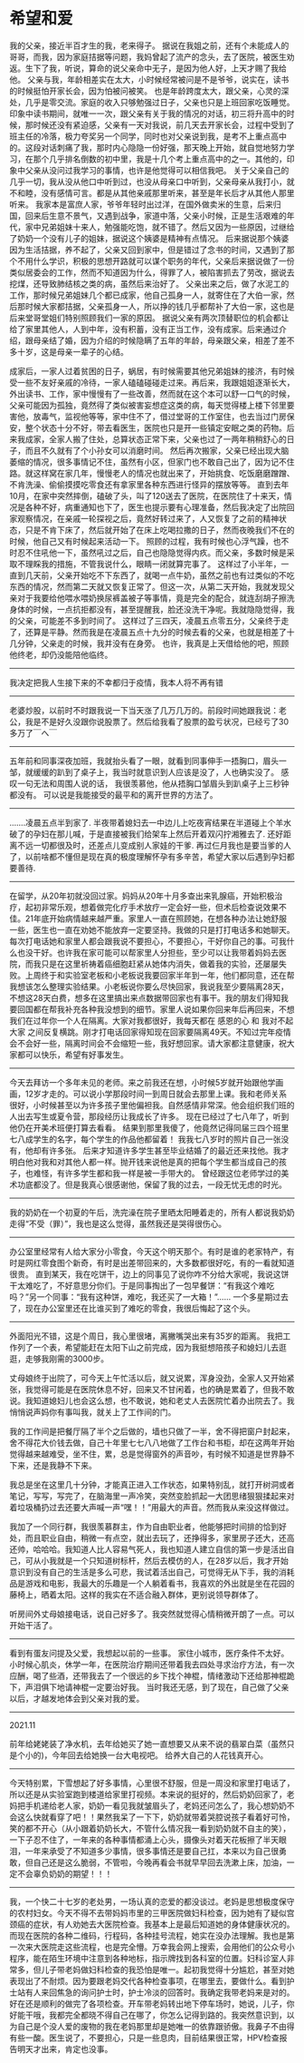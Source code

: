 # 希望和爱

我的父亲，接近半百才生的我，老来得子。
据说在我姐之前，还有个未能成人的哥哥，而我，因为家庭拮据等问题，我妈曾起了流产的念头，去了医院，被医生劝返。生下了我，听说，算命的说父亲命中无子，是因为他人好，上天才赐了我给他。
父亲与我，年龄相差实在太大，小时候经常被问是不是爷爷，说实在，读书的时候挺怕开家长会，因为怕被问被笑。
也是年龄跨度太大，跟父亲，心灵的深处，几乎是零交流。家庭的收入只够勉强过日子，父亲也只是上班回家吃饭睡觉。
印象中读书期间，就唯一一次，跟父亲有关于我的情况的对话，初三将升高中的时候，那时候还没有紧迫感，父亲有一天对我说，前几天去开家长会，过程中受到了班主任的冷落，极力夸奖另一个同学，同时也对父亲说到我，是考不上重点高中的。这段对话刺痛了我，那时内心隐隐一份好强，那天晚上开始，就自觉地努力学习，在那个几乎排名倒数的初中里，我是十几个考上重点高中的之一。其他的，印象中父亲从没问过我学习的事情，也许是他觉得可以相信我吧。
关于父亲自己的几乎一切，我从没从他口中听到过，也没从母亲口中听到，父亲母亲从我打小，就不和睦，没有感情可言。都是从其他亲戚那里听来，甚至是年长后才从其他人那里听来。
我家本是富庶人家，爷爷年轻时出过洋，在国外做卖米的生意，后来归国，回来后生意不景气，又遇到战争，家道中落，父亲小时候，正是生活艰难的年代，家中兄弟姐妹十来人，勉强能吃饱，就不错了。然后又因为一些原因，过继给了奶奶一个没有儿子的姐妹，据说这个姨婆是精神有点情况。
后来据说那个姨婆因为生活拮据，养不起了，父亲又回到家中，但是错过了念书的时间，又遇到了那个不用什么学识，积极的思想开路就可以谋个职务的年代，父亲后来据说做了一份类似居委会的工作，然而不知道因为什么，得罪了人，被陷害抓去了劳改，据说去挖煤，还导致肺结核之类的病，虽然后来治好了。
父亲出来之后，做了水泥工的工作，那时候兄弟姐妹几个都已成家，他自己孤身一人，就寄住在了大伯一家，然后那时候大家都拮据，父亲孤身一人，所以挣的钱几乎都帮补了大伯一家，这也是后来堂哥堂姐们特别照顾我们一家的原因。
据说父亲有两次顶替职位的机会都让给了家里其他人，人到中年，没有积蓄，没有正当工作，没有成家。后来通过介绍，跟母亲结了婚，因为介绍的时候隐瞒了五年的年龄，母亲跟父亲，相差了差不多十岁，这是母亲一辈子的心结。

成家后，一家人过着贫困的日子，蜗居，有时候需要其他兄弟姐妹的接济，有时候受一些不友好亲戚的冷待，一家人磕磕碰碰走过来。再后来，我跟姐姐逐渐长大，外出读书、工作，家中慢慢有了一些改善，然而就在这个本可以舒一口气的时候，父亲可能因为孤独，竟然得了类似被害妄想症这类的病，每天觉得楼上楼下邻里要害他，放毒气，监视他等等，家中住不了，借过堂哥的工作室住，也去当过门房保安，整个状态十分不好，带去看医生，医院也只是开一些镇定安眠之类的药物。后来我成家，全家人搬了住处，总算状态正常下来，父亲也过了一两年稍稍舒心的日子，而且不久就有了个小孙女可以消磨时间。
然后再次搬家，父亲已经出现大脑萎缩的情况，很多事情记不住，虽然有小区，但家门也不敢自己出了，因为记不住路。就这样窝在家几年，慢慢老人的情况也就出来了，开始挑食、吃饭磨磨蹭蹭、不肯洗澡、偷偷摸摸吃零食还有拿家里各种东西进行怪异的摆放等等。
直到去年10月，在家中突然摔倒，磕破了头，叫了120送去了医院，在医院住了十来天，情况是各种不好，病重通知也下了，医生也提示要有心理准备，然后我决定了出院回家观察情况，在亲戚一轮探视之后，竟然好转过来了，人又恢复了之前的精神状态，只是不肯下床了，然后就开始了在床上吃喝拉撒的日子，然而夜晚我们不在的时候，他自己又有时候起来活动一下。
照顾的过程，我有时候也心浮气躁，也不时忍不住吼他一下，虽然吼过之后，自己也隐隐觉得内疚。而父亲，多数时候是采取不理睬我的措施，不管我说什么，眼睛一闭就算完事了。
这样过了小半年，一直到几天前，父亲开始吃不下东西了，就喝一点牛奶，虽然之前也有过类似的不吃东西的情况，然而第二天就又恢复正常了。但这一次，从第二天开始，我就发现父亲对于我要给他喂水喂奶换尿裤盖被子等事情，竟是完全的配合，就连刮胡子擦洗身体的时候，一点抗拒都没有，甚至提醒我，脸还没洗干净呢。我就隐隐觉得，我的父亲，可能差不多到时间了。
这样过了三四天，凌晨五点零五分，父亲终于走了，还算是平静。然而我是在凌晨五点十九分的时候去看的父亲，也就是相差了十几分钟，父亲走的时候，我并没有在身旁。
也许，我真是上天借给他的吧，照顾他终老，却仍没能陪他临终。

---



我决定把我人生接下来的不幸都归于疫情，我本人将不再有错

---



老婆炒股，以前时不时跟我说一下当天涨了几万几万的。前段时间她跟我说：老公，我是不是好久没跟你说股票了。然后给我看了股票的盈亏状况，已经亏了30多万了￣へ￣

---



五年前和同事深夜加班，我就抬头看了一眼，就看到同事伸手一捂胸口，眉头一邹，就缓缓的趴到了桌子上，我当时就意识到人应该是没了，人也确实没了。
感叹一句无法和周围人说的话，
我很羡慕他，他从捂胸口邹眉头到趴桌子上三秒钟都没有。
可以说是我能接受的最平和的离开世界的方法了。

---



…….凌晨五点半到家了.
半夜带着媳妇去一中边儿上吃夜宵结果在半道碰上个羊水破了的孕妇在那儿喊，于是直接被我们给架车上然后开着双闪拧湘雅去了. 还好距离不远一切都很及时，还差点儿变成别人家娃的干爹.
再过仨月我也是要当爹的人了，以前啥都不懂但是现在真的极度理解怀孕有多辛苦，希望大家以后遇到孕妇都要善待.

---



在留学，从20年初就没回过家。妈妈从20年十月多查出来乳腺癌，开始积极治疗，起初非常乐观，想着做完化疗手术放疗一定会好一些，但术后检查说效果不佳。21年底开始病情越来越严重。家里人一直在照顾她，在想各种办法让她舒服一些，医生也一直在劝她不能放弃一定要坚持。我做的只是打打电话多和她聊天。每次打电话她和家里人都会跟我说不要担心，不要担心，干好你自己的事。可我什么也没干好。也许我在家可能可以帮家里人分担些，至少可以让我带着妈妈去医院，而我只是在这里祈祷着癌细胞赶紧从她体内消失，做着我的实验，还屡屡失败。上周终于和实验室老板和小老板说我要回家半年到一年，他们都同意，还在帮我想该怎么整理实验结果。小老板说你要么尽快回家，我说我至少要隔离28天，不想这28天白费，想多在这里搞出来点数据带回家也有事干。我的朋友们得知我要回国都在帮我补充各种我没想到的细节。家里人说如果你回来年后再回来，不想我们在过年你一个人在隔离。大家对我都很好，我每天都在 感恩的心 和 我对不起大家 之间反复横跳。刚才打电话回家得知现在回家要隔离49天。不知过完年疫情会不会好一些，隔离时间会不会缩短一些，我好想回家。请大家都注意健康，祝大家都可以快乐，希望有好事发生。

----



今天去拜访一个多年未见的老师。来之前我还在想，小时候5岁就开始跟他学画画，12岁才走的。可以说小学那段时间一到周日就会去那里上课。我和老师关系很好，小时候甚至以为许多孩子里他偏袒我。自然感情非常深。他会组织我们班的人出去写生或夏令营，那段经历让我成长了许多。
现在已经过了七八年了，听到他仍在开美术班便打算去看看。
结果到那里我傻了，他竟然记得同届三四个班里七八成学生的名字，每个学生的作品他都留着！
我我七八岁时的照片自己一张没有，他却有许多张。
后来才知道许多学生甚至毕业结婚了的最近还来找他。我才明白他对我和对其他人都一样。抛开钱来说他是真的把每个学生都当成自己的孩子，也难怪，有许多学生都和我一样是被一手带大的。
曾经跟这位老师学过的美术功底都没了。但是我真心很感谢他，保留了我的过去，一段无忧无虑的时光。

----



我的奶奶在一个初夏的午后，洗完澡在院子里晒太阳睡着走的，所有人都说我奶奶走得“不受（罪）”，我也是这么觉得，虽然我还是哭得很伤心。

---



办公室里经常有人给大家分小零食，今天这个明天那个。有时是谁的老家特产，有时是网红零食图个新奇，有时是出差带回来的，大多数都很好吃，有的一看就知道很贵。
直到某天，我在吃饼干，边上的同事见了说你咋不分给大家呢，我说这饼干太难吃了，不好意思分你们。于是同事掏出了一包早餐饼：“有我这个难吃吗？”另一个同事：“我有这种饼，难吃，我还买了一大箱！”……
一个多星期过去了，现在办公室里还在比谁买到了难吃的零食，我很后悔起了这个头。

---

外面阳光不错，这是个周日，我心里很堵，离撇嘴哭出来有35岁的距离。
我把工作列了一个表，希望能赶在太阳下山之前完成，因为我挺想陪孩子和媳妇儿去逛逛，走够我刚需的3000步。

丈母娘终于出院了，可今天上午忙活以后，就又说累，浑身没劲，全家人又开始紧张，我觉得可能是在医院休息不好，回来又不甘闲着，也的确是累着了，但我不敢说。我知道媳妇儿也会这么想，也不敢说，她和老丈人去医院忙着办出院去了。我悄悄说声妈你有事叫我，就关上了工作间的门。

我的工作间是把餐厅隔了半个之后做的，墙也只做了一半，舍不得把窗户封起来，舍不得花大价钱去做，自己十年里七七八八地做了工作台和书柜，却在这两年开始觉得越来越难受，坐不住，累，总是觉得窗外的声音吵，有时候不知道是世界静不下来，还是我静不下来。

我总是坐在这里几十分钟，才能真正进入工作状态，如果特别乱，就打开树洞或者笔记，写写，写完了，在脑海里一声冷笑，突然变脸抓起一大团思绪狠狠揉起来对着垃圾桶扔过去还要大声喊一声“嘿！！”用最大的声音。然而我从来没这样做过。

我加了一个同行群，我很羡慕群主，作为自由职业者，他能够把时间排的恰到好处，而且职业自由，稍微一有点空，就出去玩了，还挣得多，家里房子还大，还高还帅，哈哈哈。我知道人比人容易气死人，我也知道人建立自信的第一步是活出自己，可从小我就是一个只知道树标杆，然后去模仿的人，在28岁以后，我才开始意识到没有自己的生活是多么可悲，我试着活出自己，可觉得无从下手，我的消耗品是游戏和电影，我最大的乐趣是一个人躺着看书，我喜欢的外出就是坐在花园的藤椅上，晒着太阳。这样的我实在不适合融入群体，更别说领导群体了。

听房间外丈母娘接电话，说自己好多了。我突然就觉得心情稍微开朗了一点。可以开始干活了。

---



看到有蛋友问提及父爱，我想起以前的一些事。
家住小城市，医疗条件不太好。
小时候心肌炎，休学一年，在医院治疗期间还带着我去四处寻求治疗方法，有一次应酬，喝了些酒，还带我去了一个很远的乡下找个神棍，情绪激动下还给那神棍跪下，声泪俱下地请神棍一定要治好我。
当时我还无感，到了现在，自己做了父亲以后，才越发地体会到父亲对我的爱。

---



2021.11

前年给姥姥装了净水机，去年给她买了她一直想要又从来不说的翡翠白菜（虽然只是个小的)，今年回去给她换一台大电视吧。
给养大自己的人花钱真开心。

---

今天特别累，下雪想起了好多事情，心里很不舒服，但是一周没和家里打电话了，所以还是从实验室跑到楼道给家里打视频。本来说的挺好的，然后奶奶回家了，老妈把手机递给老人家，奶奶一看见我就皱眉头了，老妈还问怎么了，我心想奶奶不会这么快就看穿了吧！！果然我呆了一下下，奶奶就带着哭腔说孩子看着好可怜，笑的都不开心（从小跟着奶奶长大，不管什么情况我一看到奶奶就不自主的笑），一下子忍不住了，一年来的各种事情都涌上心头，摄像头对着天花板擦了半天眼泪，一年来承受了不知道多少事情，很多事情还是要自己扛，本来以为自己很勇敢，但自己还是这么脆弱，不管啦，今晚再看会书就早早回去洗漱上床，加油，一定不会辜负奶奶的期望！！！

---

我，一个快二十七岁的老处男，一场认真的恋爱的都没谈过。老妈是思想极度保守的农村妇女。今天不得不去带妈妈市里的三甲医院做妇科检查，因为她有了疑似宫颈癌的症状，有人劝她去大医院检查。我基本上是最后知道她的身体健康状况的。而现在医院的各种二维码，行程码，各种挂号流程，她实在没办法理解。我也是第一次来大医院走这些流程，也是完全懵。万幸我会网上搜索，会用他们的公众号小程序，能在陌生环境中注意到各种地标，指示牌找到各科室的位置。妇科诊室人非常多，但儿子带老妈做妇科检查的我恐怕是唯一。起初我觉得十分尴尬，甚至对她表现出了不耐烦。因为要跟老妈交代各种检查事项，在哪里去，要做什么。看到护士站有人来回焦急的询问护士时，护士冷淡的回答时。我确定我带老妈来是对的。好在还是顺利的做完了各项检查。开车带老妈转出地下停车场时，她说，儿子，你好能干哦，我都完全都晓不得自己在哪了，你怎么记得到路的。我突然意识到，以为自己是个没人爱的废物的我在老妈那里却是她唯一的依靠跟骄傲。我鼻子不由得有些一酸。医生说了，不要担心，只是一些息肉，目前结果很正常，HPV检查报告明天才出来，肯定也没事。